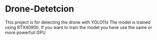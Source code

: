 # Drone-Detetcion
This project is for detecting the drone with YOLO11x
The model is trained using RTX4090ti. If you want to train the model you have use the same or more powerfull GPU 
